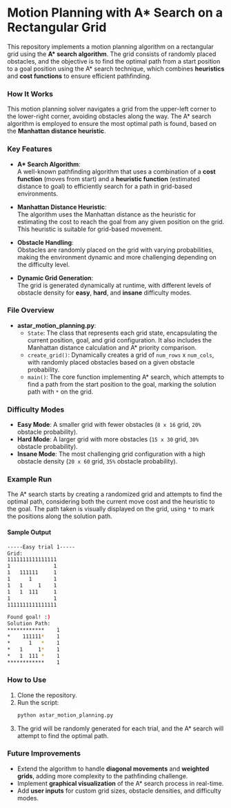 # Motion Planning with A* Search on a Rectangular Grid

This repository implements a motion planning algorithm on a rectangular grid using the **A\* search algorithm**. The grid consists of randomly placed obstacles, and the objective is to find the optimal path from a start position to a goal position using the A* search technique, which combines **heuristics** and **cost functions** to ensure efficient pathfinding.

### How It Works
This motion planning solver navigates a grid from the upper-left corner to the lower-right corner, avoiding obstacles along the way. The A* search algorithm is employed to ensure the most optimal path is found, based on the **Manhattan distance heuristic**.

### Key Features
- **A\* Search Algorithm**:  
  A well-known pathfinding algorithm that uses a combination of a **cost function** (moves from start) and a **heuristic function** (estimated distance to goal) to efficiently search for a path in grid-based environments.
  
- **Manhattan Distance Heuristic**:  
  The algorithm uses the Manhattan distance as the heuristic for estimating the cost to reach the goal from any given position on the grid. This heuristic is suitable for grid-based movement.

- **Obstacle Handling**:  
  Obstacles are randomly placed on the grid with varying probabilities, making the environment dynamic and more challenging depending on the difficulty level.

- **Dynamic Grid Generation**:  
  The grid is generated dynamically at runtime, with different levels of obstacle density for **easy**, **hard**, and **insane** difficulty modes.

### File Overview
- **astar_motion_planning.py**:
  - `State`: The class that represents each grid state, encapsulating the current position, goal, and grid configuration. It also includes the Manhattan distance calculation and A* priority comparison.
  - `create_grid()`: Dynamically creates a grid of `num_rows` x `num_cols`, with randomly placed obstacles based on a given obstacle probability.
  - `main()`: The core function implementing A* search, which attempts to find a path from the start position to the goal, marking the solution path with `*` on the grid.

### Difficulty Modes
- **Easy Mode**: A smaller grid with fewer obstacles (`8 x 16` grid, `20%` obstacle probability).
- **Hard Mode**: A larger grid with more obstacles (`15 x 30` grid, `30%` obstacle probability).
- **Insane Mode**: The most challenging grid configuration with a high obstacle density (`20 x 60` grid, `35%` obstacle probability).

### Example Run
The A* search starts by creating a randomized grid and attempts to find the optimal path, considering both the current move cost and the heuristic to the goal. The path taken is visually displayed on the grid, using `*` to mark the positions along the solution path.

#### Sample Output
```bash
-----Easy trial 1-----
Grid:
1111111111111111
1              1
1   111111     1
1      1       1
1   1     1    1
1   1  111     1
1              1
1111111111111111

Found goal! :)
Solution Path:
************    1
*    111111*    1
*      1   *    1
*   1     1*    1
*   1  111 *    1
************    1
```

### How to Use
1. Clone the repository.
2. Run the script:
   ```bash
   python astar_motion_planning.py
   ```
3. The grid will be randomly generated for each trial, and the A* search will attempt to find the optimal path.

### Future Improvements
- Extend the algorithm to handle **diagonal movements** and **weighted grids**, adding more complexity to the pathfinding challenge.
- Implement **graphical visualization** of the A* search process in real-time.
- Add **user inputs** for custom grid sizes, obstacle densities, and difficulty modes.

